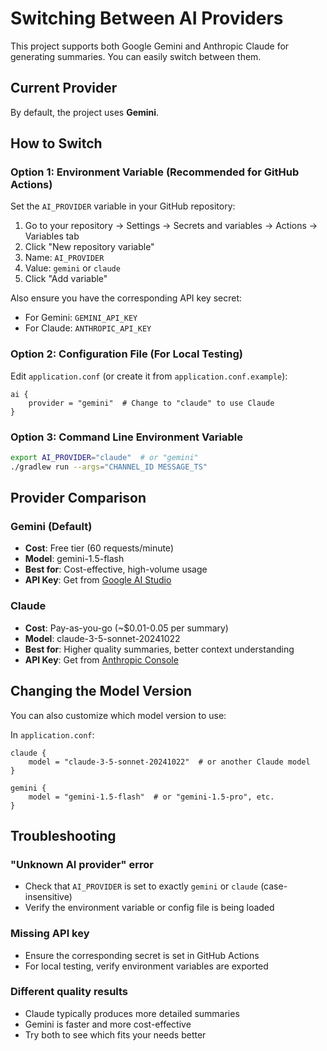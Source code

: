 # Switching Between AI Providers

This project supports both Google Gemini and Anthropic Claude for generating summaries. You can easily switch between them.

## Current Provider

By default, the project uses **Gemini**.

## How to Switch

### Option 1: Environment Variable (Recommended for GitHub Actions)

Set the `AI_PROVIDER` variable in your GitHub repository:

1. Go to your repository → Settings → Secrets and variables → Actions → Variables tab
2. Click "New repository variable"
3. Name: `AI_PROVIDER`
4. Value: `gemini` or `claude`
5. Click "Add variable"

Also ensure you have the corresponding API key secret:
- For Gemini: `GEMINI_API_KEY`
- For Claude: `ANTHROPIC_API_KEY`

### Option 2: Configuration File (For Local Testing)

Edit `application.conf` (or create it from `application.conf.example`):

```hocon
ai {
    provider = "gemini"  # Change to "claude" to use Claude
}
```

### Option 3: Command Line Environment Variable

```bash
export AI_PROVIDER="claude"  # or "gemini"
./gradlew run --args="CHANNEL_ID MESSAGE_TS"
```

## Provider Comparison

### Gemini (Default)
- **Cost**: Free tier (60 requests/minute)
- **Model**: gemini-1.5-flash
- **Best for**: Cost-effective, high-volume usage
- **API Key**: Get from [Google AI Studio](https://makersuite.google.com/app/apikey)

### Claude
- **Cost**: Pay-as-you-go (~$0.01-0.05 per summary)
- **Model**: claude-3-5-sonnet-20241022
- **Best for**: Higher quality summaries, better context understanding
- **API Key**: Get from [Anthropic Console](https://console.anthropic.com/)

## Changing the Model Version

You can also customize which model version to use:

In `application.conf`:

```hocon
claude {
    model = "claude-3-5-sonnet-20241022"  # or another Claude model
}

gemini {
    model = "gemini-1.5-flash"  # or "gemini-1.5-pro", etc.
}
```

## Troubleshooting

### "Unknown AI provider" error
- Check that `AI_PROVIDER` is set to exactly `gemini` or `claude` (case-insensitive)
- Verify the environment variable or config file is being loaded

### Missing API key
- Ensure the corresponding secret is set in GitHub Actions
- For local testing, verify environment variables are exported

### Different quality results
- Claude typically produces more detailed summaries
- Gemini is faster and more cost-effective
- Try both to see which fits your needs better
